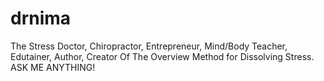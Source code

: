 # drnima
The Stress Doctor, Chiropractor, Entrepreneur, Mind/Body Teacher, Edutainer, Author, Creator Of The Overview Method for Dissolving Stress. ASK ME ANYTHING!
